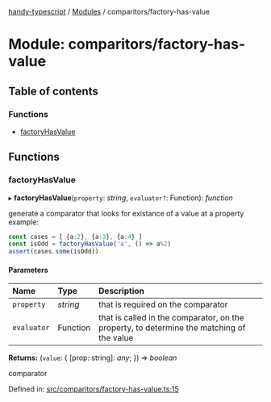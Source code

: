 [handy-typescript](../README.md) / [Modules](../modules.md) / comparitors/factory-has-value

# Module: comparitors/factory-has-value

## Table of contents

### Functions

- [factoryHasValue](comparitors_factory_has_value.md#factoryhasvalue)

## Functions

### factoryHasValue

▸ **factoryHasValue**(`property`: *string*, `evaluator?`: Function): *function*

generate a comparator that looks for existance of a value at a property
example:
```typescript
const cases = [ {a:2}, {a:3}, {a:4} ]
const isOdd = factoryHasValue('a', () => a%2)
assert(cases.some(isOdd))
```

#### Parameters

| Name | Type | Description |
| :------ | :------ | :------ |
| `property` | *string* | that is required on the comparator |
| `evaluator` | Function | that is called in the comparator, on the property, to determine the matching of the value |

**Returns:** (`value`: { [prop: string]: *any*;  }) => *boolean*

comparator

Defined in: [src/comparitors/factory-has-value.ts:15](https://github.com/robbiemu/handy-typescript/blob/9919eaf/src/comparitors/factory-has-value.ts#L15)
